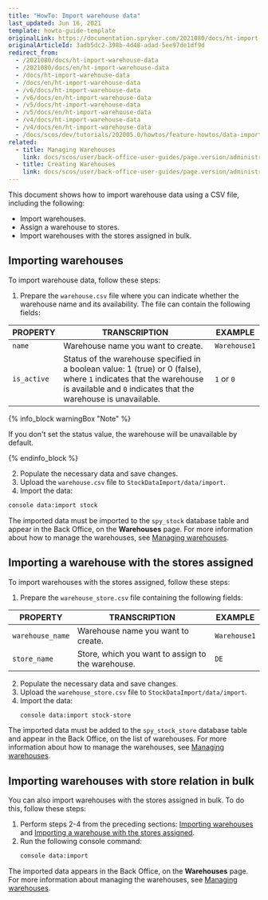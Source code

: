 ```yaml
---
title: "HowTo: Import warehouse data"
last_updated: Jun 16, 2021
template: howto-guide-template
originalLink: https://documentation.spryker.com/2021080/docs/ht-import-warehouse-data
originalArticleId: 3adb5dc2-398b-4d48-adad-5ee97de1df9d
redirect_from:
  - /2021080/docs/ht-import-warehouse-data
  - /2021080/docs/en/ht-import-warehouse-data
  - /docs/ht-import-warehouse-data
  - /docs/en/ht-import-warehouse-data
  - /v6/docs/ht-import-warehouse-data
  - /v6/docs/en/ht-import-warehouse-data
  - /v5/docs/ht-import-warehouse-data
  - /v5/docs/en/ht-import-warehouse-data
  - /v4/docs/ht-import-warehouse-data
  - /v4/docs/en/ht-import-warehouse-data
  - /docs/scos/dev/tutorials/202005.0/howtos/feature-howtos/data-imports/howto-import-warehouse-data.html
related:
  - title: Managing Warehouses
    link: docs/scos/user/back-office-user-guides/page.version/administration/warehouses/managing-warehouses.html
  - title: Creating Warehouses
    link: docs/scos/user/back-office-user-guides/page.version/administration/warehouses/creating-warehouses.html
---
```


This document shows how to import warehouse data using a CSV file, including the following:

* Import warehouses.
* Assign a warehouse to stores.
* Import warehouses with the stores assigned in bulk.

## Importing warehouses

To import warehouse data, follow these steps:

1. Prepare the `warehouse.csv` file where you can indicate whether the warehouse name and its availability. The file can contain the following fields:

| PROPERTY | TRANSCRIPTION | EXAMPLE |
| --- | --- | --- |
| `name` | Warehouse name you want to create. | `Warehouse1` |
| `is_active` | Status of the warehouse specified in a boolean value: 1 (true) or 0 (false), where `1` indicates that the warehouse is available and `0` indicates that the warehouse is unavailable. | `1` or `0` |

{% info_block warningBox "Note" %}

If you don't set the status value, the warehouse will be unavailable by default.

{% endinfo_block %}

2. Populate the necessary data and save changes.
3. Upload the `warehouse.csv` file to `StockDataImport/data/import`.
4. Import the data:

  ```bash
  console data:import stock
  ```

The imported data must be imported to the `spy_stock` database table and appear in the Back Office, on the **Warehouses** page. For more information about how to manage the warehouses, see [Managing warehouses](/docs/scos/user/back-office-user-guides/{{site.version}}/administration/warehouses/managing-warehouses.html).

## Importing a warehouse with the stores assigned

To import warehouses with the stores assigned, follow these steps:
1. Prepare the `warehouse_store.csv` file containing the following fields:

| PROPERTY | TRANSCRIPTION | EXAMPLE |
| --- | --- | --- |
| `warehouse_name` | Warehouse name you want to create. | `Warehouse1` |
| `store_name` | Store, which you want to assign to the warehouse. | `DE` |

2. Populate the necessary data and save changes.
3. Upload the `warehouse_store.csv` file to `StockDataImport/data/import`.
4. Import the data:
    ```bash
    console data:import stock-store
    ```

The imported data must be added to the `spy_stock_store` database table and appear in the Back Office, on the list of warehouses. For more information about how to manage the warehouses, see [Managing warehouses](/docs/scos/user/back-office-user-guides/{{site.version}}/administration/warehouses/managing-warehouses.html).

## Importing warehouses with store relation in bulk

You can also import warehouses with the stores assigned in bulk. To do this, follow these steps:
1. Perform steps 2-4 from the preceding sections: [Importing warehouses](#importing-warehouses) and [Importing a warehouse with the stores assigned](#importing-a-warehouse-with-the-stores-assigned).
2. Run the following console command:
    ```bash
    console data:import
    ```

The imported data appears in the Back Office, on the **Warehouses** page. For more information about managing the warehouses, see [Managing warehouses](/docs/scos/user/back-office-user-guides/{{site.version}}/administration/warehouses/managing-warehouses.html).
